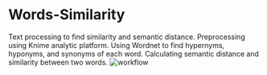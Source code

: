 # Words-Similarity
Text processing to find similarity and semantic distance.
Preprocessing using Knime analytic platform.
Using Wordnet to find hypernyms, hyponyms, and synonyms of each word.
Calculating semantic distance and similarity between two words.
![workflow](https://user-images.githubusercontent.com/107170301/201018779-671961f7-72d5-48a1-ac53-5e54905f14fb.jpg)
